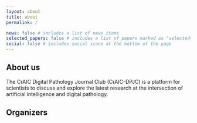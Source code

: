 ```yaml
---
layout: about
title: about
permalink: /

news: false # includes a list of news items
selected_papers: false # includes a list of papers marked as "selected={true}"
social: false # includes social icons at the bottom of the page
---
```


## About us
The CrAIC Digital Pathology Journal Club (CrAIC-DPJC) is a platform for scientists to discuss and explore the latest 
research at the intersection of artificial intelligence and digital pathology. 


## Organizers
